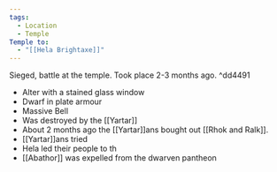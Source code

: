 ```yaml
---
tags:
  - Location
  - Temple
Temple to:
  - "[[Hela Brightaxe]]"
---
```

Sieged, battle at the temple. Took place 2-3 months ago. ^dd4491

- Alter with a stained glass window
- Dwarf in plate armour 
- Massive Bell
- Was destroyed by the [[Yartar]] 
- About 2 months ago the [[Yartar]]ans bought out [[Rhok and Ralk]].
- [[Yartar]]ans tried
- Hela led their people to th
- [[Abathor]] was expelled from the dwarven pantheon